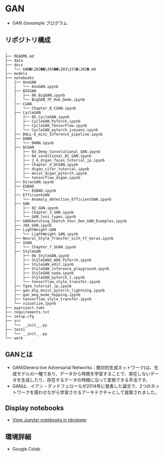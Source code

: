 # GAN

- GAN のexample プログラム

## リポジトリ構成

```
.
├── README.md
├── data
├── docs
│   └── GAN�\202��\203��\203\231�\202�.md
├── models
├── notebooks
│   ├── AnoGAN
│   │   └── AnoGAN.ipynb
│   ├── BIGGAN
│   │   ├── 06_BigGAN.ipynb
│   │   └── BigGAN_TF_Hub_Demo.ipynb
│   ├── CGAN
│   │   └── Chapter_8_CGAN.ipynb
│   ├── CycleGAN
│   │   ├── 05_CycleGAN.ipynb
│   │   ├── CycleGAN_PyTorch.ipynb
│   │   ├── CycleGAN_TensorFlow.ipynb
│   │   └── CycleGAN_pytorch_junyanz.ipynb
│   ├── DALL·E_mini_Inference_pipeline.ipynb
│   ├── DANN
│   │   └── DANN.ipynb
│   ├── DCGAN
│   │   ├── 03_Deep_Convolutional_GAN.ipynb
│   │   ├── 04_conditional_DC_GAN.ipynb
│   │   ├── 2_4_dcgan_faces_tutorial_jp.ipynb
│   │   ├── Chapter_4_DCGAN.ipynb
│   │   ├── dcgan_cifar_tutorial.ipynb
│   │   ├── mnist_dcgan_pytorch.ipynb
│   │   └── tensorflow_dcgan.ipynb
│   ├── DiracGAN.ipynb
│   ├── EGBAD
│   │   └── EGBAD.ipynb
│   ├── EfficientGAN
│   │   └── Anomaly_detection_EfficientGAN.ipynb
│   ├── GAN
│   │   ├── 02_GAN.ipynb
│   │   ├── Chapter_3_GAN.ipynb
│   │   └── GAN_loss_types.ipynb
│   ├── GANSketching_Sketch_Your_Own_GAN_Examples.ipynb
│   ├── JAX_GAN.ipynb
│   ├── LightWeight-GAN
│   │   └── LightWeight_GAN.ipynb
│   ├── Neural_Style_Transfer_with_tf_keras.ipynb
│   ├── SGAN
│   │   └── Chapter_7_SGAN.ipynb
│   ├── StyleGAN
│   │   ├── 06_StyleGAN.ipynb
│   │   ├── StyleGAN2_ADA_PyTorch.ipynb
│   │   ├── StyleGAN_edit.ipynb
│   │   ├── StyleGAN_inference_playground.ipynb
│   │   ├── StyleGAN_nada.ipynb
│   │   ├── StyleGAN_pytorch_1.ipynb
│   │   └── tensorflow_style_transfer.ipynb
│   ├── fgsm_tutorial_jp.ipynb
│   ├── gan_mlp_mnist_pytorch_lightning.ipynb
│   ├── gan_mog_mode_hopping.ipynb
│   ├── tensorflow_style_transfer.ipynb
│   └── visualize.ipynb
├── pyproject.toml
├── requirements.txt
├── setup.cfg
├── src
│   └── __init__.py
├── tests
│   └── __init__.py
└── work
```

## GANとは

- GAN(Genera tive Adversarial Networks：敵対的生成ネットワーク)は、生成モデルの一種であり、データから特徴を学習することで、実在しないデータを生成したり、存在するデータの特徴に沿って変換できる手法です。
- GANは、イアン・グッドフェローらが2014年に発表した論文で、2つのネットワークを競わせながら学習させるアーキテクチャとして提案されました。

## Display notebooks

- [View Jupyter notebooks in nbviewer](https://nbviewer.jupyter.org/github/ykato27/GAN/tree/main/notebooks/)

## 環境詳細

- Google Colab
